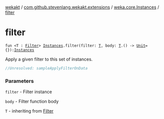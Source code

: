 [wekakt](../../index.md) / [com.github.stevenlang.wekakt.extensions](../index.md) / [weka.core.Instances](index.md) / [filter](./filter.md)

# filter

`fun <T : `[`Filter`](http://weka.sourceforge.net/doc.stable/weka/filters/Filter.html)`> `[`Instances`](http://weka.sourceforge.net/doc.stable/weka/core/Instances.html)`.filter(filter: `[`T`](filter.md#T)`, body: `[`T`](filter.md#T)`.() -> `[`Unit`](https://kotlinlang.org/api/latest/jvm/stdlib/kotlin/-unit/index.html)` = {}): `[`Instances`](http://weka.sourceforge.net/doc.stable/weka/core/Instances.html)

Apply a given filter to this set of instances.

``` kotlin
//Unresolved: sampleApplyFilterOnData
```

### Parameters

`filter` - Filter instance

`body` - Filter function body

`T` - inheriting from [Filter](http://weka.sourceforge.net/doc.stable/weka/filters/Filter.html)